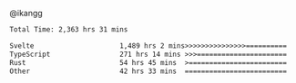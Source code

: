 @ikangg
<!--START_SECTION:waka-->

```txt
Total Time: 2,363 hrs 31 mins

Svelte                     1,489 hrs 2 mins>>>>>>>>>>>>>>>==========   61.89 %
TypeScript                 271 hrs 14 mins >>>======================   11.27 %
Rust                       54 hrs 45 mins  >========================   02.28 %
Other                      42 hrs 33 mins  =========================   01.77 %
```

<!--END_SECTION:waka-->
